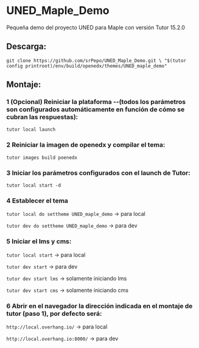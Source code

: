 # UNED_Maple_Demo

Pequeña demo del proyecto UNED para Maple con versión Tutor 15.2.0

## Descarga:

`git clone https://github.com/srPepo/UNED_Maple_Demo.git \
  "$(tutor config printroot)/env/build/openedx/themes/UNED_maple_demo"`



## Montaje: 

### 1 (Opcional) Reiniciar la plataforma --(todos los parámetros son configurados automáticamente en función de cómo se cubran las respuestas):

`tutor local launch`


### 2 Reiniciar la imagen de openedx y compilar el tema:

`tutor images build poenedx`


### 3 Iniciar los parámetros configurados con el launch de Tutor:

`tutor local start -d`


### 4 Establecer el tema 

`tutor local do settheme UNED_maple_demo` -> para local

`tutor dev do settheme UNED_maple_demo` -> para dev


### 5 Iniciar el lms y cms:

`tutor local start` -> para local

`tutor dev start` -> para dev

`tutor dev start lms` -> solamente iniciando lms

`tutor dev start cms` -> solamente iniciando cms


### 6 Abrir en el navegador la dirección indicada en el montaje de tutor (paso 1), por defecto será:

`http://local.overhang.io/` -> para local

`http://local.overhang.io:8000/` -> para dev





